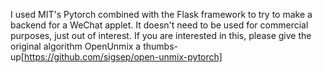 I used MIT's Pytorch combined with the Flask framework to try to make a backend for a WeChat applet. It doesn't need to be used for commercial purposes, just out of interest.
If you are interested in this, please give the original algorithm OpenUnmix a thumbs-up[https://github.com/sigsep/open-unmix-pytorch]

